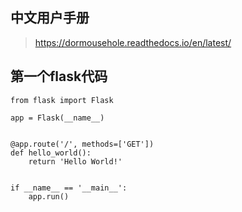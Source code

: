 ## 中文用户手册

> https://dormousehole.readthedocs.io/en/latest/

## 第一个flask代码

```
from flask import Flask

app = Flask(__name__)


@app.route('/', methods=['GET'])
def hello_world():
    return 'Hello World!'


if __name__ == '__main__':
    app.run()

```